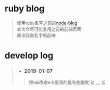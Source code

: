 # ruby blog
> 使用ruby重写之前的[node-blog](https://github.com/SURA907/node-blog)</br>
> 本次会尽可能复用之前的前端页面</br>
> 原谅我取名字的品味

# develop log
> - ### 2019-01-07
>> 把ejs改进erb里真的是有些酸爽 ≧ ﹏ ≦
